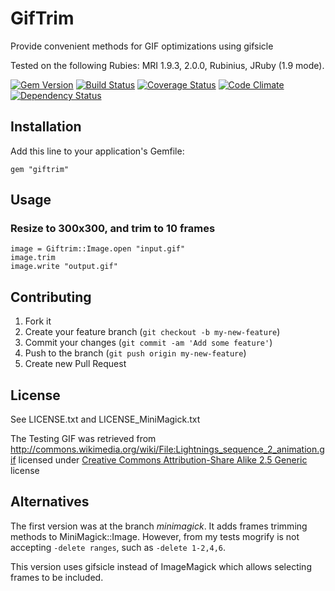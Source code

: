 # GifTrim

Provide convenient methods for GIF optimizations using gifsicle

Tested on the following Rubies: MRI 1.9.3, 2.0.0, Rubinius, JRuby (1.9 mode).

[![Gem Version](https://badge.fury.io/rb/giftrim.png)](http://badge.fury.io/rb/giftrim)
[![Build Status](https://secure.travis-ci.org/l4u/giftrim.png?branch=master)](http://travis-ci.org/l4u/giftrim)
[![Coverage Status](https://coveralls.io/repos/l4u/giftrim/badge.png?branch=master)](https://coveralls.io/r/l4u/giftrim)
[![Code Climate](https://codeclimate.com/github/l4u/giftrim.png)](https://codeclimate.com/github/l4u/giftrim)
[![Dependency Status](https://gemnasium.com/l4u/giftrim.png)](https://gemnasium.com/l4u/giftrim)

## Installation

Add this line to your application's Gemfile:

    gem "giftrim"

## Usage

### Resize to 300x300, and trim to 10 frames
```
image = Giftrim::Image.open "input.gif"
image.trim
image.write "output.gif"
```

## Contributing

1. Fork it
2. Create your feature branch (`git checkout -b my-new-feature`)
3. Commit your changes (`git commit -am 'Add some feature'`)
4. Push to the branch (`git push origin my-new-feature`)
5. Create new Pull Request

## License

See LICENSE.txt and LICENSE_MiniMagick.txt

The Testing GIF was retrieved from
http://commons.wikimedia.org/wiki/File:Lightnings_sequence_2_animation.gif
licensed under [Creative Commons Attribution-Share Alike 2.5 Generic](http://creativecommons.org/licenses/by-sa/2.5/deed.en) license

## Alternatives

The first version was at the branch *minimagick*. It adds frames trimming
methods to MiniMagick::Image. However, from my tests mogrify is not accepting
`-delete ranges`, such as `-delete 1-2,4,6`.

This version uses gifsicle instead of ImageMagick which allows selecting frames
to be included.
